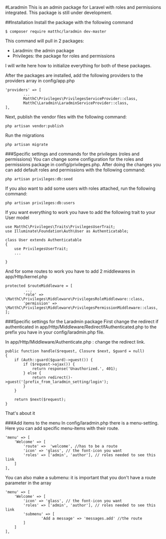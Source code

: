 #Laradmin
This is an admin package for Laravel with roles and permissions integrated. This package is still under development.

##Installation
Install the package with the following command

```
$ composer require matthc/laradmin dev-master
```

This command will pull in 2 packages:

- Laradmin: the admin package
- Privileges: the package for roles and permissions

I will write here how to initialize everything for both of these packages.

After the packages are installed, add the following providers to the providers array in config/app.php

```
'providers' => [
        ...
        MatthC\Privileges\PrivilegesServiceProvider::class,
        MatthC\Laradmin\LaradminServiceProvider::class,
],
```

Next, publish the vendor files with the following command:

```
php artisan vendor:publish
```

Run the migrations

```
php artisan migrate
```

###Specific settings and commands for the privileges (roles and permissions)
You can change some configuration for the roles and permissions package in config/privileges.php. After doing the changes you can add default roles and permissions with the following command:

```
php artisan privileges:db:seed
```

If you also want to add some users with roles attached, run the following command:

```
php artisan privileges:db:users
```

If you want everything to work you have to add the following trait to your User model

```
use MatthC\Privileges\Traits\PrivilegesUserTrait;
use Illuminate\Foundation\Auth\User as Authenticatable;

class User extends Authenticatable
{
    use PrivilegesUserTrait;
    ...
    
}
```

And for some routes to work you have to add 2 middlewares in app/Http/kernel.php

```
protected $routeMiddleware = [
		 ...
        'role' => \MatthC\Privileges\Middleware\PrivilegesRoleMiddleware::class,
        'permission' => \MatthC\Privileges\Middleware\PrivilegesPermissionMiddleware::class,
];
```

###Specific settings for the Laradmin package
First change the redirect if authenticated in app/Http/Middleware/RedirectIfAuthenticated.php to the prefix you have in your config/laradmin.php file.

In app/Http/Middleware/Authenticate.php : change the redirect link.

```
public function handle($request, Closure $next, $guard = null)
{
    if (Auth::guard($guard)->guest()) {
        if ($request->ajax()) {
            return response('Unauthorized.', 401);
        } else {
            return redirect()->guest('[prefix_from_laradmin_setting/login');
        }
    }

    return $next($request);
}
```

That's about it

###Add items to the menu
In config/laradmin.php there is a menu-setting. Here you can add specific menu-items with their route.

```
'menu' => [
    'Welcome' => [
        'route' =>  'welcome', //has to be a route
        'icon' => 'glass', // the font-icon you want
        'roles' => ['admin', 'author'], // roles needed to see this link
    ]
],
```

You can also make a submenu: it is important that you don't have a route parameter in the array

```
'menu' => [
    'Welcome' => [
        'icon' => 'glass', // the font-icon you want
        'roles' => ['admin', 'author'], // roles needed to see this link
        'submenu' => [
        		'Add a message' => 'messages.add' //the route
        ]
    ]
],
```